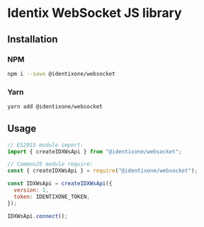 # Identix WebSocket JS library

## Installation

### NPM

```bash
npm i --save @identixone/websocket
```

### Yarn

```bash
yarn add @identixone/websocket
```

## Usage

```js
// ES2015 module import:
import { createIDXWsApi } from "@identixone/websocket";

// CommonJS module require:
const { createIDXWsApi } = require("@identixone/websocket");

const IDXWsApi = createIDXWsApi({
  version: 1,
  token: IDENTIXONE_TOKEN,
});

IDXWsApi.connect();
```
